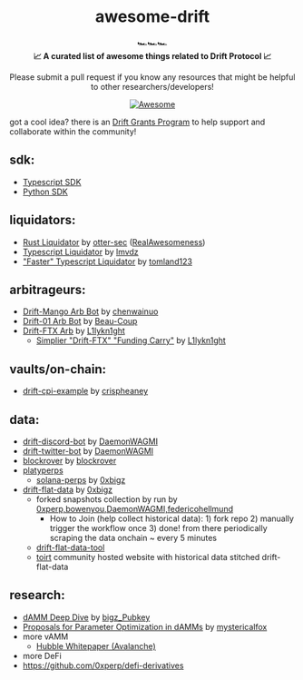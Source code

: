 <h1 align="center">awesome-drift</h1>

<div align="center">
  🏎️🏎️🏎️
</div>

<div align="center">
  <strong>📈 A curated list of awesome things related to Drift Protocol 📈
</strong>
  
  Please submit a pull request if you know any resources that might be helpful to other researchers/developers!
</div>

<div align="center">
  
  [![Awesome](https://awesome.re/badge.svg)](https://awesome.re)
</div> 


got a cool idea? there is an [Drift Grants Program](https://driftprotocol.medium.com/drift-protocol-x-the-solana-foundation-bounty-program-700d358eda3d) to help support and collaborate within the community!

sdk:
---
- [Typescript SDK](https://github.com/drift-labs/protocol-v1/tree/master/sdk)
- [Python SDK](https://github.com/drift-labs/driftpy)


liquidators:
---
- [Rust Liquidator](https://github.com/otter-sec/drift-liquidator) by [otter-sec](https://github.com/otter-sec) ([RealAwesomeness](https://github.com/RealAwesomeness))
- [Typescript Liquidator](https://github.com/lmvdz/drift-liquidation-bot) by [lmvdz](https://github.com/lmvdz)
- ["Faster" Typescript Liquidator](https://github.com/tomland123/faster-drift-liquidator) by [tomland123](https://github.com/tomland123)

arbitrageurs:
---
- [Drift-Mango Arb Bot](https://github.com/chenwainuo/drifting-mango) by [chenwainuo](https://github.com/chenwainuo)
- [Drift-01 Arb Bot](https://github.com/01protocol/zo-arb) by [Beau-Coup](https://github.com/Beau-Coup)
- [Drift-FTX Arb](https://github.com/L1lykn1ght/Drift-Arb) by [L1lykn1ght](https://github.com/L1lykn1ght)
  - [Simplier "Drift-FTX" "Funding Carry"](https://github.com/L1lykn1ght/Drift-FTX) by [L1lykn1ght](https://github.com/L1lykn1ght)
 
vaults/on-chain:
---
- [drift-cpi-example](https://github.com/drift-labs/cpi-example) by [crispheaney](https://github.com/crispheaney)

data:
---
- [drift-discord-bot](https://github.com/DaemonWAGMI/drift-discord-bot) by [DaemonWAGMI](https://github.com/DaemonWAGMI)
- [drift-twitter-bot](https://github.com/DaemonWAGMI/drift-twitter-bot) by [DaemonWAGMI](https://github.com/DaemonWAGMI)
- [blockrover](https://blockrover.xyz/search?q=drift) by [blockrover](https://blockrover.xyz)
- [platyperps](http://www.platyperps.com/)
  - [solana-perps](https://github.com/0xbigz/solana-perps) by [0xbigz](https://github.com/0xbigz)
- [drift-flat-data](https://github.com/0xbigz/drift-flat-data) by [0xbigz](https://github.com/0xbigz)
  - forked snapshots collection by run by [0xperp,bowenyou,DaemonWAGMI,federicohellmund](https://github.com/0xbigz/drift-flat-data/network/members)
    - How to Join (help collect historical data): 1) fork repo 2) manually trigger the workflow once 3) done! from there periodically scraping the data onchain ~ every 5 minutes
  - [drift-flat-data-tool](https://github.com/0xbigz/drift-flat-data-tool)
  - [toirt](https://toirt.com/) community hosted website with historical data stitched drift-flat-data


research:
---
- [dAMM Deep Dive](https://foregoing-script-fd0.notion.site/Drift-s-dAMM-ff154003aedb4efa83d6e7f4440cd4ab) by [bigz_Pubkey](https://github.com/0xbigz)
- [Proposals for Parameter Optimization in dAMMs](https://github.com/mystericalfox/working-docs/blob/main/Proposals_for_Parameter_Optimization_in_dAMMs.pdf) by [mystericalfox](https://github.com/mystericalfox)
- more vAMM
  - [Hubble Whitepaper (Avalanche)](https://docs.google.com/document/d/1v8V56_M30dyEbnCaUkEH18_S7YeApkNZin1NM8suPsQ/)
- more DeFi 
 - https://github.com/0xperp/defi-derivatives
